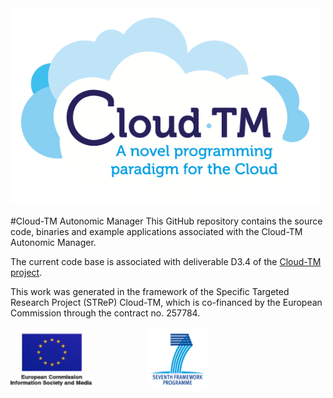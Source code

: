<img src="images/logo.png" height="315" width="495"> 

#Cloud-TM Autonomic Manager
This GitHub repository contains the source code, binaries and example applications associated with the Cloud-TM Autonomic Manager.

The current code base is associated with deliverable D3.4 of the <a href="http://www.cloudtm.eu">Cloud-TM project</a>.

This work was generated in the framework of the Specific Targeted Research Project (STReP) Cloud-TM, which is co-financed by the European Commission through the contract no. 257784.

<img src="images/ecism.png" height="100" width="130"> &nbsp;&nbsp;&nbsp;&nbsp;&nbsp;&nbsp;&nbsp;&nbsp;&nbsp;&nbsp;&nbsp;&nbsp;&nbsp;&nbsp;&nbsp;&nbsp;&nbsp;&nbsp;&nbsp;&nbsp; <img src="images/7thframework.png" height="100" width="100">    
